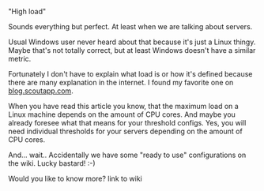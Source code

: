 "High load"

Sounds everything but perfect.
At least when we are talking about servers.

Usual Windows user never heard about that because it's just a Linux thingy.
Maybe that's not totally correct, but at least Windows doesn't have a similar metric.

Fortunately I don't have to explain what load is or how it's defined because there are many explanation in the internet.
I found my favorite one on [blog.scoutapp.com](http://blog.scoutapp.com/articles/2009/07/31/understanding-load-averages).

When you have read this article you know, that the maximum load on a Linux machine depends on the amount of CPU cores.
And maybe you already foresee what that means for your threshold configs.
Yes, you will need individual thresholds for your servers depending on the amount of CPU cores.

And... wait.. Accidentally we have some "ready to use" configurations on the wiki.
Lucky bastard! :-)

Would you like to know more? link to wiki
